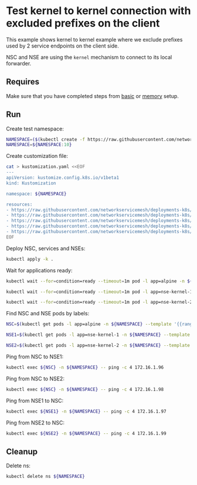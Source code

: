 # Test kernel to kernel connection with excluded prefixes on the client

This example shows kernel to kernel example where we exclude prefixes used by 2 service endpoints on the client side. 

NSC and NSE are using the `kernel` mechanism to connect to its local forwarder.

## Requires

Make sure that you have completed steps from [basic](../../basic) or [memory](../../memory) setup.

## Run

Create test namespace:
```bash
NAMESPACE=($(kubectl create -f https://raw.githubusercontent.com/networkservicemesh/deployments-k8s/8cb588ccf6856578c7f6bd48d9e2f8d3e27bf03c/examples/use-cases/namespace.yaml)[0])
NAMESPACE=${NAMESPACE:10}
```

Create customization file:
```bash
cat > kustomization.yaml <<EOF
---
apiVersion: kustomize.config.k8s.io/v1beta1
kind: Kustomization

namespace: ${NAMESPACE}

resources:
- https://raw.githubusercontent.com/networkservicemesh/deployments-k8s/8cb588ccf6856578c7f6bd48d9e2f8d3e27bf03c/examples/features/exclude-prefixes-client/test-client.yaml
- https://raw.githubusercontent.com/networkservicemesh/deployments-k8s/8cb588ccf6856578c7f6bd48d9e2f8d3e27bf03c/examples/features/exclude-prefixes-client/nsm-service-1.yaml
- https://raw.githubusercontent.com/networkservicemesh/deployments-k8s/8cb588ccf6856578c7f6bd48d9e2f8d3e27bf03c/examples/features/exclude-prefixes-client/nsm-service-2.yaml
- https://raw.githubusercontent.com/networkservicemesh/deployments-k8s/8cb588ccf6856578c7f6bd48d9e2f8d3e27bf03c/examples/features/exclude-prefixes-client/nse-kernel-1.yaml
- https://raw.githubusercontent.com/networkservicemesh/deployments-k8s/8cb588ccf6856578c7f6bd48d9e2f8d3e27bf03c/examples/features/exclude-prefixes-client/nse-kernel-2.yaml
EOF
```

Deploy NSC, services and NSEs:
```bash
kubectl apply -k .
```

Wait for applications ready:
```bash
kubectl wait --for=condition=ready --timeout=1m pod -l app=alpine -n ${NAMESPACE}
```
```bash
kubectl wait --for=condition=ready --timeout=1m pod -l app=nse-kernel-1 -n ${NAMESPACE}
```
```bash
kubectl wait --for=condition=ready --timeout=1m pod -l app=nse-kernel-2 -n ${NAMESPACE}
```

Find NSC and NSE pods by labels:
```bash
NSC=$(kubectl get pods -l app=alpine -n ${NAMESPACE} --template '{{range .items}}{{.metadata.name}}{{"\n"}}{{end}}')
```
```bash
NSE1=$(kubectl get pods -l app=nse-kernel-1 -n ${NAMESPACE} --template '{{range .items}}{{.metadata.name}}{{"\n"}}{{end}}')
```
```bash
NSE2=$(kubectl get pods -l app=nse-kernel-2 -n ${NAMESPACE} --template '{{range .items}}{{.metadata.name}}{{"\n"}}{{end}}')
```

Ping from NSC to NSE1:
```bash
kubectl exec ${NSC} -n ${NAMESPACE} -- ping -c 4 172.16.1.96
```

Ping from NSC to NSE2:
```bash
kubectl exec ${NSC} -n ${NAMESPACE} -- ping -c 4 172.16.1.98
```

Ping from NSE1 to NSC:
```bash
kubectl exec ${NSE1} -n ${NAMESPACE} -- ping -c 4 172.16.1.97
```

Ping from NSE2 to NSC:
```bash
kubectl exec ${NSE2} -n ${NAMESPACE} -- ping -c 4 172.16.1.99
```

## Cleanup

Delete ns:
```bash
kubectl delete ns ${NAMESPACE}
```
